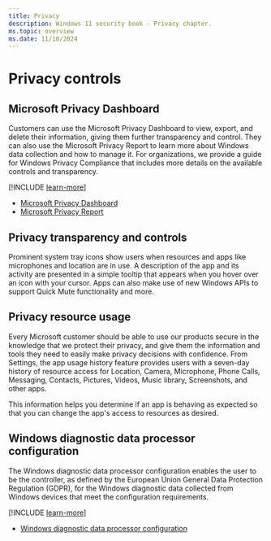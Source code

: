 ```yaml
---
title: Privacy
description: Windows 11 security book - Privacy chapter.
ms.topic: overview
ms.date: 11/18/2024
---
```


# Privacy controls

## Microsoft Privacy Dashboard

Customers can use the Microsoft Privacy Dashboard to view, export, and delete their information, giving them further transparency and control. They can also use the Microsoft Privacy Report to learn more about Windows data collection and how to manage it. For organizations, we provide a guide for Windows Privacy Compliance that includes more details on the available controls and transparency.

[!INCLUDE [learn-more](includes/learn-more.md)]

- [Microsoft Privacy Dashboard](https://account.microsoft.com/privacy)
- [Microsoft Privacy Report](https://privacy.microsoft.com/privacy-report)

## Privacy transparency and controls

Prominent system tray icons show users when resources and apps like microphones and location are in use. A description of the app and its activity are presented in a simple tooltip that appears when you hover over an icon with your cursor. Apps can also make use of new Windows APIs to support Quick Mute functionality and more.

## Privacy resource usage

Every Microsoft customer should be able to use our products secure in the knowledge that we protect their privacy, and give them the information and tools they need to easily make privacy decisions with confidence. From Settings, the app usage history feature provides users with a seven-day history of resource access for Location, Camera, Microphone, Phone Calls, Messaging, Contacts, Pictures, Videos, Music library, Screenshots, and other apps.

This information helps you determine if an app is behaving as expected so that you can change the app's access to resources as desired.

## Windows diagnostic data processor configuration

The Windows diagnostic data processor configuration enables the user to be the controller, as defined by the European Union General Data Protection Regulation (GDPR), for the Windows diagnostic data collected from Windows devices that meet the configuration requirements.

[!INCLUDE [learn-more](includes/learn-more.md)]

- [Windows diagnostic data processor configuration](/windows/privacy/configure-windows-diagnostic-data-in-your-organization#enable-windows-diagnostic-data-processor-configuration)
